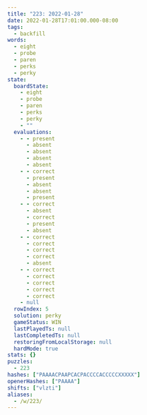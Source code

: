 ```yaml
---
title: "223: 2022-01-28"
date: 2022-01-28T17:01:00.000-08:00
tags:
  - backfill
words:
  - eight
  - probe
  - paren
  - perks
  - perky
state:
  boardState:
    - eight
    - probe
    - paren
    - perks
    - perky
    - ""
  evaluations:
    - - present
      - absent
      - absent
      - absent
      - absent
    - - correct
      - present
      - absent
      - absent
      - present
    - - correct
      - absent
      - correct
      - present
      - absent
    - - correct
      - correct
      - correct
      - correct
      - absent
    - - correct
      - correct
      - correct
      - correct
      - correct
    - null
  rowIndex: 5
  solution: perky
  gameStatus: WIN
  lastPlayedTs: null
  lastCompletedTs: null
  restoringFromLocalStorage: null
  hardMode: true
stats: {}
puzzles:
  - 223
hashes: ["PAAAACPAAPCACPACCCCACCCCCXXXXX"]
openerHashes: ["PAAAA"]
shifts: ["vlzti"]
aliases:
  - /w/223/
---
```

<!-- more -->
